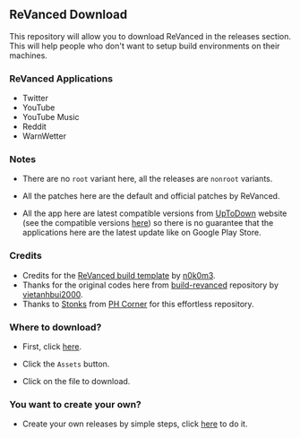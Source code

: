 ## ReVanced Download
This repository will allow you to download ReVanced in the releases section. This will help people who don't want to setup build environments on their machines.

### ReVanced Applications
- Twitter
- YouTube
- YouTube Music
- Reddit
- WarnWetter

### Notes
- There are no `root` variant here, all the releases are `nonroot` variants.

- All the patches here are the default and official patches by ReVanced.

- All the app here are latest compatible versions from [UpToDown](https://en.upyodown.com) website (see the compatible versions [here](https://bit.ly/3dhXVik)) so there is no guarantee that the applications here are the latest update like on Google Play Store.

### Credits
- Credits for the [ReVanced build template](https://github.com/n0k0m3/revanced-build-template) by [n0k0m3](https://github.com/n0k0m3).
- Thanks for the original codes here from [build-revanced](https://github.com/vietanhbui2000/build-revanced) repository by [vietanhbui2000](https://github.com/vietanhbui2000).
- Thanks to [Stonks](https://phcorner.net/members/stonks.1530736) from [PH Corner](https://phcorner.net) for this effortless repository.

### Where to download?
- First, click [here](https://github.com/Ultimatinium/yt/releases).

- Click the `Assets` button.

- Click on the file to download.

### You want to create your own?
- Create your own releases by simple steps, click [here](https://bit.ly/3dhiACW) to do it.
